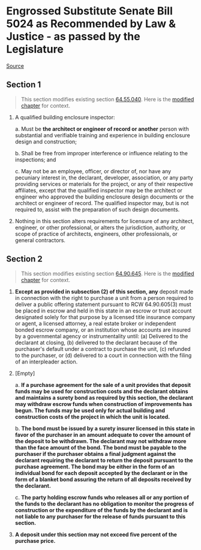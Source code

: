 # Engrossed Substitute Senate Bill 5024 as Recommended by Law & Justice - as passed by the Legislature

[Source](http://lawfilesext.leg.wa.gov/biennium/2021-22/Pdf/Bills/Senate%20Passed%20Legislature/5024-S.PL.pdf)
## Section 1
> This section modifies existing section [64.55.040](/rcw/64_real_property_and_conveyances/64.55_construction_defect_disputes—multiunit_residential_buildings.md). Here is the [modified chapter](rcw/64_real_property_and_conveyances/64.55_construction_defect_disputes—multiunit_residential_buildings.md) for context.

1. A qualified building enclosure inspector:

    a. Must be **the architect or engineer of record or another** person with substantial and verifiable training and experience in building enclosure design and construction;

    b. Shall be free from improper interference or influence relating to the inspections; and

    c. May not be an employee, officer, or director of, nor have any pecuniary interest in, the declarant, developer, association, or any party providing services or materials for the project, or any of their respective affiliates, except that the qualified inspector may be the architect or engineer who approved the building enclosure design documents or the architect or engineer of record. The qualified inspector may, but is not required to, assist with the preparation of such design documents.

2. Nothing in this section alters requirements for licensure of any architect, engineer, or other professional, or alters the jurisdiction, authority, or scope of practice of architects, engineers, other professionals, or general contractors.


## Section 2
> This section modifies existing section [64.90.645](/rcw/64_real_property_and_conveyances/64.90_washington_uniform_common_interest_ownership_act.md). Here is the [modified chapter](rcw/64_real_property_and_conveyances/64.90_washington_uniform_common_interest_ownership_act.md) for context.

1. **Except as provided in subsection (2) of this section, any** deposit made in connection with the right to purchase a unit from a person required to deliver a public offering statement pursuant to RCW 64.90.605(3) must be placed in escrow and held in this state in an escrow or trust account designated solely for that purpose by a licensed title insurance company or agent, a licensed attorney, a real estate broker or independent bonded escrow company, or an institution whose accounts are insured by a governmental agency or instrumentality until: (a) Delivered to the declarant at closing, (b) delivered to the declarant because of the purchaser's default under a contract to purchase the unit, (c) refunded to the purchaser, or (d) delivered to a court in connection with the filing of an interpleader action.

2. [Empty]

    a. **If a purchase agreement for the sale of a unit provides that deposit funds may be used for construction costs and the declarant obtains and maintains a surety bond as required by this section, the declarant may withdraw escrow funds when construction of improvements has begun. The funds may be used only for actual building and construction costs of the project in which the unit is located.**

    b. **The bond must be issued by a surety insurer licensed in this state in favor of the purchaser in an amount adequate to cover the amount of the deposit to be withdrawn. The declarant may not withdraw more than the face amount of the bond. The bond must be payable to the purchaser if the purchaser obtains a final judgment against the declarant requiring the declarant to return the deposit pursuant to the purchase agreement. The bond may be either in the form of an individual bond for each deposit accepted by the declarant or in the form of a blanket bond assuring the return of all deposits received by the declarant.**

    c. **The party holding escrow funds who releases all or any
portion of the funds to the declarant has no obligation to monitor the
progress of construction or the expenditure of the funds by the
declarant and is not liable to any purchaser for the release of funds
pursuant to this section.**

3. **A deposit under this section may not exceed five percent of the purchase price.**

